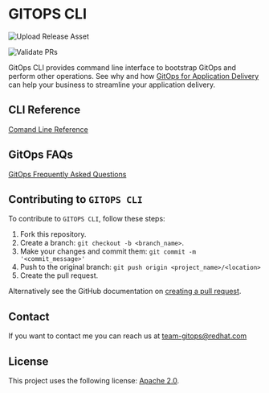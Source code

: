 # GITOPS CLI

![Upload Release Asset](https://github.com/redhat-developer/gitops-cli/workflows/Upload%20Release%20Asset/badge.svg)

![Validate PRs](https://github.com/redhat-developer/gitops-cli/workflows/Validate%20PRs/badge.svg)

GitOps CLI provides command line interface to bootstrap GitOps and perform other operations.  See why and how [GitOps for Application Delivery](./docs/README.md) can help your business to streamline your application delivery.

## CLI Reference

[Comand Line Reference](./docs/commands/README.md)

## GitOps FAQs

[GitOps Frequently Asked Questions](./docs/FAQ/GitopsFAQ.md)

## Contributing to `GITOPS CLI`
To contribute to `GITOPS CLI`, follow these steps:

1. Fork this repository.
2. Create a branch: `git checkout -b <branch_name>`.
3. Make your changes and commit them: `git commit -m '<commit_message>'`
4. Push to the original branch: `git push origin <project_name>/<location>`
5. Create the pull request.

Alternatively see the GitHub documentation on [creating a pull request](https://help.github.com/en/github/collaborating-with-issues-and-pull-requests/creating-a-pull-request).




## Contact

If you want to contact me you can reach us at [team-gitops@redhat.com](mailto:team-gitops@redhat.com)

## License


This project uses the following license: [Apache 2.0](./LICENSE).

